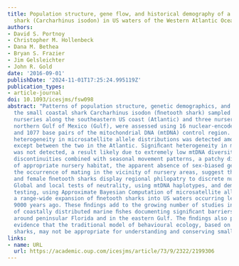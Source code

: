 ```yaml
---
title: Population structure, gene flow, and historical demography of a small coastal
  shark (Carcharhinus isodon) in US waters of the Western Atlantic Ocean
authors:
- David S. Portnoy
- Christopher M. Hollenbeck
- Dana M. Bethea
- Bryan S. Frazier
- Jim Gelsleichter
- John R. Gold
date: '2016-09-01'
publishDate: '2024-11-01T17:25:24.995119Z'
publication_types:
- article-journal
doi: 10.1093/icesjms/fsw098
abstract: "Patterns of population structure, genetic demographics, and gene ﬂow in
  the small coastal shark Carcharhinus isodon (ﬁnetooth shark) sampled from two discrete
  nurseries along the southeastern US coast (Atlantic) and three nurseries in the
  northern Gulf of Mexico (Gulf), were assessed using 16 nuclear-encoded microsatellites
  and 1077 base pairs of the mitochondrial DNA (mtDNA) control region. Signiﬁcant
  heterogeneity in microsatellite allele distributions was detected among all localities
  except between the two in the Atlantic. Signiﬁcant heterogeneity in mtDNA haplotypes
  was not detected, a result likely due to extremely low mtDNA diversity. The genetic
  discontinuities combined with seasonal movement patterns, a patchy distribution
  of appropriate nursery habitat, the apparent absence of sex-biased gene ﬂow, and
  the occurrence of mating in the vicinity of nursery areas, suggest that both male
  and female ﬁnetooth sharks display regional philopatry to discrete nursery areas.
  Global and local tests of neutrality, using mtDNA haplotypes, and demographic model
  testing, using Approximate Bayesian Computation of microsatellite alleles, supported
  a range-wide expansion of ﬁnetooth sharks into US waters occurring less than \x18
  9000 years ago. These ﬁndings add to the growing number of studies in a variety
  of coastally distributed marine ﬁshes documenting signiﬁcant barriers to gene ﬂow
  around peninsular Florida and in the eastern Gulf. The ﬁndings also provide further
  evidence that the traditional model of behavioural ecology, based on large coastal
  sharks, may not be appropriate for understanding and conserving small coastal sharks."
links:
- name: URL
  url: https://academic.oup.com/icesjms/article/73/9/2322/2199306
---
```


